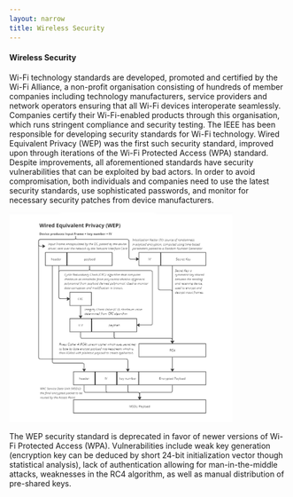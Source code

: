 ```yaml
---
layout: narrow
title: Wireless Security
---
```

<h4>Wireless Security</h4>
<p>Wi-Fi technology standards are developed, promoted and certified by the Wi-Fi Alliance, a non-profit organisation consisting of hundreds of member 
companies including technology manufacturers, service providers and network operators ensuring that all Wi-Fi devices interoperate seamlessly. 
Companies certify their Wi-Fi-enabled products through this organisation, which runs stringent compliance and security testing. The IEEE has been 
responsible for developing security standards for Wi-Fi technology. Wired Equivalent Privacy (WEP) was the first such security standard, improved upon 
through iterations of the Wi-Fi Protected Access (WPA) standard. Despite improvements, all aforementioned standards have security vulnerabilities that 
can be exploited by bad actors. In order to avoid compromisation, both individuals and companies need to use the latest security standards, use sophisticated
passwords, and monitor for necessary security patches from device manufacturers.</p>
<p><img src="/Assets/images/WEP.png" width="80%" height="80%"></p>
<p>The WEP security standard is deprecated in favor of newer versions of Wi-Fi Protected Access (WPA). Vulnerabilities include weak key 
generation (encryption key can be deduced by short 24-bit initialization vector though statistical analysis), lack of authentication allowing 
for man-in-the-middle attacks, weaknesses in the RC4 algorithm, as well as manual distribution of pre-shared keys.</p>
